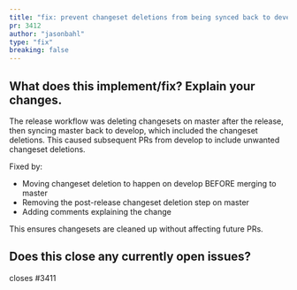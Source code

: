 ```yaml
---
title: "fix: prevent changeset deletions from being synced back to develop"
pr: 3412
author: "jasonbahl"
type: "fix"
breaking: false
---
```


## What does this implement/fix? Explain your changes.

The release workflow was deleting changesets on master after the release, then syncing master back to develop, which included the changeset deletions. This caused subsequent PRs from develop to include unwanted changeset deletions.

Fixed by:
- Moving changeset deletion to happen on develop BEFORE merging to master
- Removing the post-release changeset deletion step on master
- Adding comments explaining the change

This ensures changesets are cleaned up without affecting future PRs.

## Does this close any currently open issues?

closes #3411
